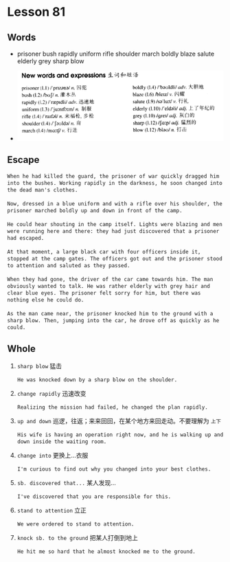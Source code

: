 # Lesson 81

## Words

- prisoner bush rapidly uniform rifle shoulder march boldly blaze salute elderly grey sharp blow

- ![Words](../../../Images/Part2/09/words-81.png)

## Escape

```
When he had killed the guard, the prisoner of war quickly dragged him into the bushes. Working rapidly in the darkness, he soon changed into the dead man's clothes.

Now, dressed in a blue uniform and with a rifle over his shoulder, the prisoner marched boldly up and down in front of the camp.

He could hear shouting in the camp itself. Lights were blazing and men were running here and there: they had just discovered that a prisoner had escaped.

At that moment, a large black car with four officers inside it, stopped at the camp gates. The officers got out and the prisoner stood to attention and saluted as they passed.

When they had gone, the driver of the car came towards him. The man obviously wanted to talk. He was rather elderly with grey hair and clear blue eyes. The prisoner felt sorry for him, but there was nothing else he could do.

As the man came near, the prisoner knocked him to the ground with a sharp blow. Then, jumping into the car, he drove off as quickly as he could.
```

## Whole

1. `sharp blow` 猛击

   ```
   He was knocked down by a sharp blow on the shoulder.
   ```

2. `change rapidly` 迅速改变

   ```
   Realizing the mission had failed, he changed the plan rapidly.
   ```

3. `up and down` 巡逻，往返；来来回回，在某个地方来回走动。不要理解为 `上下`

   ```
   His wife is having an operation right now, and he is walking up and down inside the waiting room.
   ```

4. `change into` 更换上...衣服

   ```
   I'm curious to find out why you changed into your best clothes.
   ```

5. `sb. discovered that...` 某人发现...

   ```
   I've discovered that you are responsible for this.
   ```

6. `stand to attention` 立正

   ```
   We were ordered to stand to attention.
   ```

7. `knock sb. to the ground` 把某人打倒到地上

   ```
   He hit me so hard that he almost knocked me to the ground.
   ```
